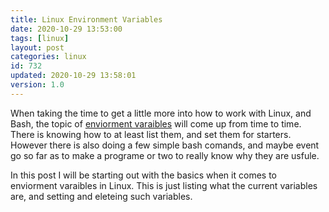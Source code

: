 ```yaml
---
title: Linux Environment Variables
date: 2020-10-29 13:53:00
tags: [linux]
layout: post
categories: linux
id: 732
updated: 2020-10-29 13:58:01
version: 1.0
---
```


When taking the time to get a little more into how to work with Linux, and Bash, the topic of [enviorment varaibles](https://linuxize.com/post/how-to-set-and-list-environment-variables-in-linux/) will come up from time to time. There is knowing how to at least list them, and set them for starters. However there is also doing a few simple bash comands, and maybe event go so far as to make a programe or two to really know why they are usfule.

In this post I will be starting out with the basics when it comes to enviorment varaibles in Linux. This is just listing what the current variables are, and setting and eleteing such variables.

<!-- more -->
